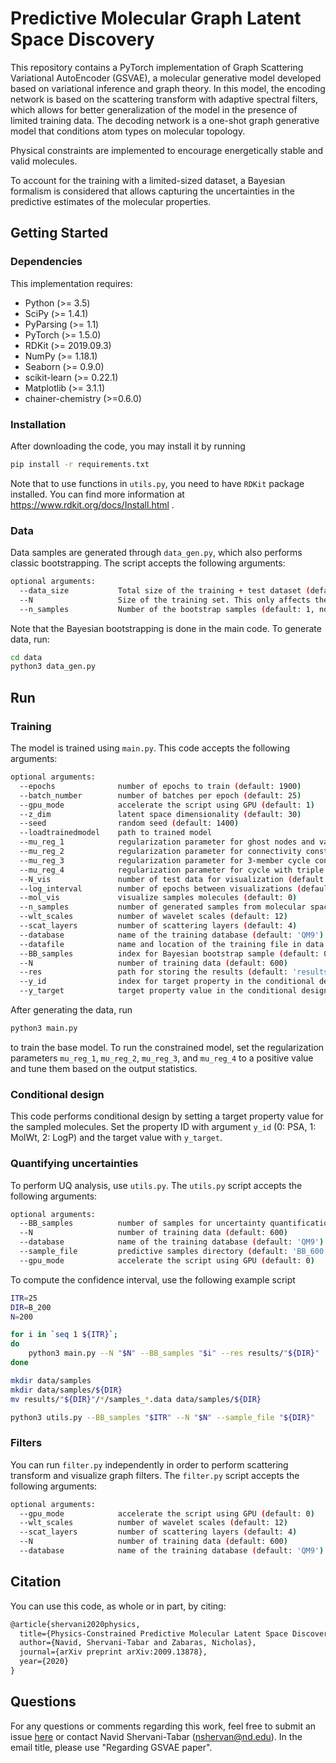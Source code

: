 Predictive Molecular Graph Latent Space Discovery
======================================

This repository contains a PyTorch implementation of Graph Scattering Variational AutoEncoder (GSVAE), a molecular generative model developed based on variational inference and graph theory. In this model, the encoding network is based on the scattering transform with adaptive spectral filters, which allows for better generalization of the model in the presence of limited training data. The decoding network is a one-shot graph generative model that conditions atom types on molecular topology.

Physical constraints are implemented to encourage energetically stable and valid molecules.

To account for the training with a limited-sized dataset, a Bayesian formalism is considered that allows capturing the uncertainties in the predictive estimates of the molecular properties.

## Getting Started

### Dependencies

This implementation requires:

* Python (>= 3.5)
* SciPy (>= 1.4.1)
* PyParsing (>= 1.1)
* PyTorch (>= 1.5.0)
* RDKit (>= 2019.09.3)
* NumPy (>= 1.18.1)
* Seaborn (>= 0.9.0)
* scikit-learn (>= 0.22.1)
* Matplotlib (>= 3.1.1)
* chainer-chemistry (>=0.6.0)

### Installation

After downloading the code, you may install it by running

```bash
pip install -r requirements.txt
```

Note that to use functions in `utils.py`, you need to have `RDKit` package installed. You can find more information at https://www.rdkit.org/docs/Install.html .

### Data

Data samples are generated through `data_gen.py`, which also performs classic bootstrapping. The script accepts the following arguments:

```bash
optional arguments:
  --data_size           Total size of the training + test dataset (default: 100000)
  --N                   Size of the training set. This only affects the bootstrapping (default: 600)
  --n_samples           Number of the bootstrap samples (default: 1, no bootstrap)
```

Note that the Bayesian bootstrapping is done in the main code. To generate data, run:

```bash
cd data
python3 data_gen.py
```

## Run

### Training

The model is trained using `main.py`. This code accepts the following arguments:

```bash
optional arguments:
  --epochs              number of epochs to train (default: 1900)
  --batch_number        number of batches per epoch (default: 25)
  --gpu_mode            accelerate the script using GPU (default: 1)
  --z_dim               latent space dimensionality (default: 30)
  --seed                random seed (default: 1400)
  --loadtrainedmodel    path to trained model
  --mu_reg_1            regularization parameter for ghost nodes and valence constraint (default: 0)
  --mu_reg_2            regularization parameter for connectivity constraint (default: 0)
  --mu_reg_3            regularization parameter for 3-member cycle constraint (default: 0)
  --mu_reg_4            regularization parameter for cycle with triple bond constraint (default: 0)
  --N_vis               number of test data for visualization (default: 3000)
  --log_interval        number of epochs between visualizations (default: 200)
  --mol_vis             visualize samples molecules (default: 0)
  --n_samples           number of generated samples from molecular space (default: 10000)
  --wlt_scales          number of wavelet scales (default: 12)
  --scat_layers         number of scattering layers (default: 4)
  --database            name of the training database (default: 'QM9')
  --datafile            name and location of the training file in data folder (default: 'QM9_0.data')
  --BB_samples          index for Bayesian bootstrap sample (default: 0)
  --N                   number of training data (default: 600)
  --res                 path for storing the results (default: 'results/')
  --y_id                index for target property in the conditional design (default: None, unconditional design)
  --y_target            target property value in the conditional design (default: None, unconditional design)
```

After generating the data, run

```bash
python3 main.py
```

to train the base model. To run the constrained model, set the regularization parameters `mu_reg_1`, `mu_reg_2`, `mu_reg_3`, and `mu_reg_4` to a positive value and tune them based on the output statistics.

### Conditional design

This code performs conditional design by setting a target property value for the sampled molecules. Set the property ID with argument `y_id` (0: PSA, 1: MolWt, 2: LogP) and the target value with `y_target`.

### Quantifying uncertainties

To perform UQ analysis, use `utils.py`. The `utils.py` script accepts the following arguments:

```bash
optional arguments:
  --BB_samples          number of samples for uncertainty quantification (default: 0)
  --N                   number of training data (default: 600)
  --database            name of the training database (default: 'QM9')
  --sample_file         predictive samples directory (default: 'BB_600')
  --gpu_mode            accelerate the script using GPU (default: 0)
```

To compute the confidence interval, use the following example script

```bash
ITR=25
DIR=B_200
N=200

for i in `seq 1 ${ITR}`;
do
    python3 main.py --N "$N" --BB_samples "$i" --res results/"${DIR}"
done

mkdir data/samples
mkdir data/samples/${DIR}
mv results/"${DIR}"/*/samples_*.data data/samples/${DIR}

python3 utils.py --BB_samples "$ITR" --N "$N" --sample_file "${DIR}"
```

### Filters

You can run `filter.py` independently in order to perform scattering transform and visualize graph filters. The `filter.py` script accepts the following arguments:

```bash
optional arguments:
  --gpu_mode            accelerate the script using GPU (default: 0)
  --wlt_scales          number of wavelet scales (default: 12)
  --scat_layers         number of scattering layers (default: 4)
  --N                   number of training data (default: 600)
  --database            name of the training database (default: 'QM9')
```

## Citation

You can use this code, as whole or in part, by citing:
```latex
@article{shervani2020physics,
  title={Physics-Constrained Predictive Molecular Latent Space Discovery with Graph Scattering Variational Autoencoder},
  author={Navid, Shervani-Tabar and Zabaras, Nicholas},
  journal={arXiv preprint arXiv:2009.13878},
  year={2020}
}
```

## Questions

For any questions or comments regarding this work, feel free to submit an issue [here](https://github.com/nshervt/GSVAE/issues) or contact Navid Shervani-Tabar (nshervan@nd.edu). In the email title, please use "Regarding GSVAE paper".
